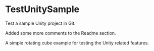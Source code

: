 TestUnitySample
===============

Test a sample Unity project in Git.


Added some more comments to the Readme section.

A simple rotating cube example for testing the Unity related features.
